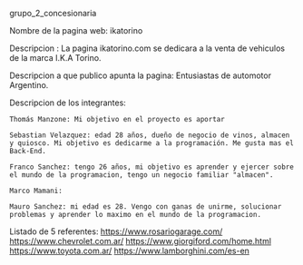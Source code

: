 
grupo_2_concesionaria 

Nombre de la pagina web: ikatorino

Descripcion : La pagina ikatorino.com se dedicara a la venta de vehiculos de la marca I.K.A Torino.

Descripcion a que publico apunta la pagina: Entusiastas de automotor Argentino.

Descripcion de los integrantes: 

    Thomás Manzone: Mi objetivo en el proyecto es aportar

    Sebastian Velazquez: edad 28 años, dueño de negocio de vinos, almacen y quiosco. Mi objetivo es dedicarme a la programación. Me gusta mas el Back-End.

    Franco Sanchez: tengo 26 años, mi objetivo es aprender y ejercer sobre el mundo de la programacion, tengo un negocio familiar "almacen".

    Marco Mamani:

    Mauro Sanchez: mi edad es 28. Vengo con ganas de unirme, solucionar problemas y aprender lo maximo en el mundo de la programacion. 

Listado de 5 referentes:
    https://www.rosariogarage.com/
    https://www.chevrolet.com.ar/
    https://www.giorgiford.com/home.html
    https://www.toyota.com.ar/
    https://www.lamborghini.com/es-en
